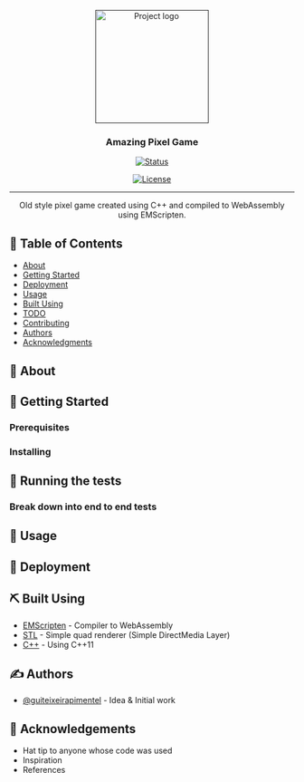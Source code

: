 <p align="center">
  <a href="" rel="noopener">
 <img width=200px height=200px src="https://i.imgur.com/o7EVxwm.png" alt="Project logo"></a>
</p>

<h3 align="center">Amazing Pixel Game</h3>

<div align="center">

[![Status](https://img.shields.io/badge/status-active-success.svg)]()
<!-- [![GitHub Issues](https://img.shields.io/github/issues/kylelobo/The-Documentation-Compendium.svg)](https://github.com/guiteixeirapimentel/AmazingPixelGame/issues) -->
<!-- [![GitHub Pull Requests](https://img.shields.io/github/issues-pr/kylelobo/The-Documentation-Compendium.svg)](https://github.com/kylelobo/The-Documentation-Compendium/pulls) -->
[![License](https://img.shields.io/badge/license-MIT-blue.svg)](/LICENSE)

</div>

---

<p align="center"> Old style pixel game created using C++ and compiled to WebAssembly using EMScripten.
    <br> 
</p>

## 📝 Table of Contents

- [About](#about)
- [Getting Started](#getting_started)
- [Deployment](#deployment)
- [Usage](#usage)
- [Built Using](#built_using)
- [TODO](../TODO.md)
- [Contributing](../CONTRIBUTING.md)
- [Authors](#authors)
- [Acknowledgments](#acknowledgement)

## 🧐 About <a name = "about"></a>

<!-- Write about 1-2 paragraphs describing the purpose of your project. -->

## 🏁 Getting Started <a name = "getting_started"></a>

<!-- These instructions will get you a copy of the project up and running on your local machine for development and testing purposes. See [deployment](#deployment) for notes on how to deploy the project on a live system. -->

### Prerequisites

<!--
What things you need to install the software and how to install them.

```
Give examples
``` -->

### Installing

<!-- A step by step series of examples that tell you how to get a development env running.

Say what the step will be

```
Give the example
```

And repeat

```
until finished
```

End with an example of getting some data out of the system or using it for a little demo. -->

## 🔧 Running the tests <a name = "tests"></a>

<!--
Explain how to run the automated tests for this system. -->

### Break down into end to end tests

<!--
Explain what these tests test and why

```
Give an example
``` -->

## 🎈 Usage <a name="usage"></a>

<!-- Add notes about how to use the system. -->

## 🚀 Deployment <a name = "deployment"></a>

<!-- Add additional notes about how to deploy this on a live system. -->

## ⛏️ Built Using <a name = "built_using"></a>

- [EMScripten](https://emscripten.org/) - Compiler to WebAssembly
- [STL](https://www.libsdl.org/) - Simple quad renderer (Simple DirectMedia Layer)
- [C++](https://www.cplusplus.com/) - Using C++11

## ✍️ Authors <a name = "authors"></a>

- [@guiteixeirapimentel](https://github.com/guiteixeirapimentel) - Idea & Initial work

## 🎉 Acknowledgements <a name = "acknowledgement"></a>

- Hat tip to anyone whose code was used
- Inspiration
- References
